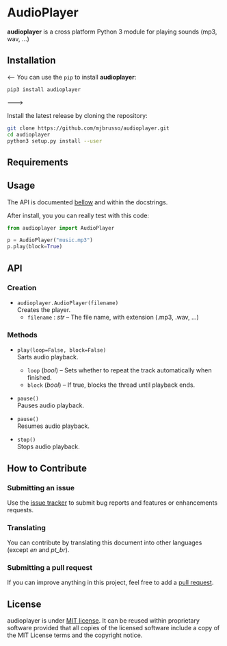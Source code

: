 # AudioPlayer
**audioplayer** is a cross platform Python 3 module for playing sounds (mp3, wav, ...)



## Installation
<--
You can use the `pip` to install **audioplayer**:

```
pip3 install audioplayer
```
--->

Install the latest release by cloning the repository:

```bash
git clone https://github.com/mjbrusso/audioplayer.git 
cd audioplayer
python3 setup.py install --user
```


## Requirements



## Usage

The API is documented [bellow](#API) and within the docstrings. 

After install, you you can really test with this code:

```python
from audioplayer import AudioPlayer

p = AudioPlayer("music.mp3")
p.play(block=True)

```

## API

### Creation

- `audioplayer.AudioPlayer(filename)`<br>
Creates the player.
  - `filename` : *str* – The file name, with extension  (.mp3, .wav, ...)


### Methods

- `play(loop=False, block=False)`<br>
Sarts audio playback.
    - `loop` (*bool*) – Sets whether to repeat the track automatically when finished.
    - `block` (*bool*) – If true, blocks the thread until playback ends.

- `pause()`<br>
Pauses audio playback.

- `pause()`<br>
Resumes audio playback.
  
- `stop()`<br>
Stops audio playback.


## How to Contribute

### Submitting an issue

Use the [issue tracker](https://github.com/mjbrusso/audioplayer/issues) to submit bug reports and features or enhancements requests.


### Translating

You can contribute by translating this document into other languages ​​(except *en* and *pt_br*).

### Submitting a pull request

If you can improve anything in this project, feel free to add a [pull request](https://github.com/mjbrusso/audioplayer/pulls).


## License

audioplayer is under [MIT license](https://github.com/mjbrusso/audioplayer/blob/master/LICENSE). It can be reused within proprietary software provided that all copies of the licensed software include a copy of the MIT License terms and the copyright notice.
